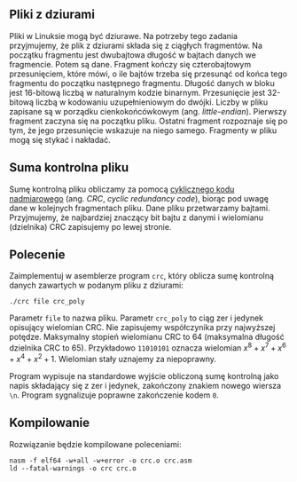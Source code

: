 Pliki z dziurami
--------------------

Pliki w Linuksie mogą być dziurawe. Na potrzeby tego zadania przyjmujemy, że plik z dziurami składa się z ciągłych fragmentów. Na początku fragmentu jest dwubajtowa długość w bajtach danych we fragmencie. Potem są dane. Fragment kończy się czterobajtowym przesunięciem, które mówi, o ile bajtów trzeba się przesunąć od końca tego fragmentu do początku następnego fragmentu. Długość danych w bloku jest 16-bitową liczbą w naturalnym kodzie binarnym. Przesunięcie jest 32-bitową liczbą w kodowaniu uzupełnieniowym do dwójki. Liczby w pliku zapisane są w porządku cienkokońcówkowym (ang. _little-endian_). Pierwszy fragment zaczyna się na początku pliku. Ostatni fragment rozpoznaje się po tym, że jego przesunięcie wskazuje na niego samego. Fragmenty w pliku mogą się stykać i nakładać.

Suma kontrolna pliku
--------------------

Sumę kontrolną pliku obliczamy za pomocą [cyklicznego kodu nadmiarowego](https://pl.wikipedia.org/wiki/Cykliczny_kod_nadmiarowy) (ang. _CRC_, _cyclic redundancy code_), biorąc pod uwagę dane w kolejnych fragmentach pliku. Dane pliku przetwarzamy bajtami. Przyjmujemy, że najbardziej znaczący bit bajtu z danymi i wielomianu (dzielnika) CRC zapisujemy po lewej stronie.

Polecenie
---------

Zaimplementuj w asemblerze program `crc`, który oblicza sumę kontrolną danych zawartych w podanym pliku z dziurami:

    ./crc file crc_poly
    

Parametr `file` to nazwa pliku. Parametr `crc_poly` to ciąg zer i jedynek opisujący wielomian CRC. Nie zapisujemy współczynika przy najwyższej potędze. Maksymalny stopień wielomianu CRC to 64 (maksymalna długość dzielnika CRC to 65). Przykładowo `11010101` oznacza wielomian $x^8+x^7+x^6+x^4+x^2+1$. Wielomian stały uznajemy za niepoprawny.

Program wypisuje na standardowe wyjście obliczoną sumę kontrolną jako napis składający się z zer i jedynek, zakończony znakiem nowego wiersza `\n`. Program sygnalizuje poprawne zakończenie kodem `0`.

Kompilowanie
------------

Rozwiązanie będzie kompilowane poleceniami:

    nasm -f elf64 -w+all -w+error -o crc.o crc.asm
    ld --fatal-warnings -o crc crc.o
    
